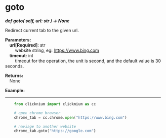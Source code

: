 # goto

***def goto(
        self,
        url: str
    ) -> None***  

Redirect current tab to the given url.

**Parameters:**  
    &emsp;**url[Required]**: str   
        &emsp;&emsp; website string, eg: <https://www.bing.com>  
    &emsp;**timeout**: int  
        &emsp;&emsp; timeout for the operation, the unit is second, and the default value is 30 seconds. 

**Returns:**  
    &emsp;None

**Example:**
***
```python
    from clicknium import clicknium as cc

    # open chrome browser
    chrome_tab = cc.chrome.open("https://www.bing.com")

    # naviage to another website
    chrome_tab.goto("https://google.com")

```